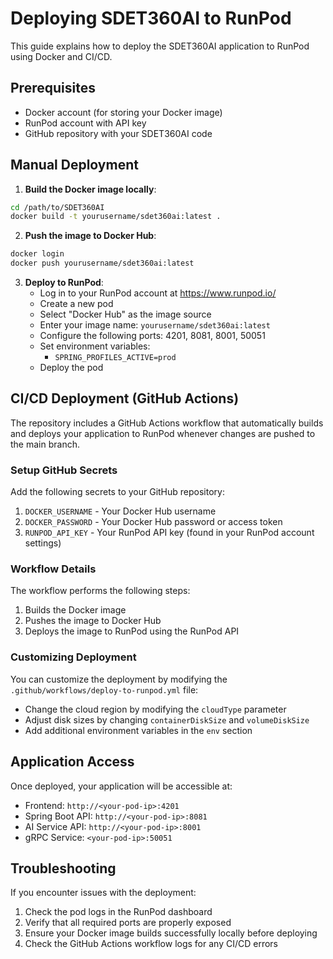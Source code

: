# Deploying SDET360AI to RunPod

This guide explains how to deploy the SDET360AI application to RunPod using Docker and CI/CD.

## Prerequisites

- Docker account (for storing your Docker image)
- RunPod account with API key
- GitHub repository with your SDET360AI code

## Manual Deployment

1. **Build the Docker image locally**:

```bash
cd /path/to/SDET360AI
docker build -t yourusername/sdet360ai:latest .
```

2. **Push the image to Docker Hub**:

```bash
docker login
docker push yourusername/sdet360ai:latest
```

3. **Deploy to RunPod**:
   - Log in to your RunPod account at https://www.runpod.io/
   - Create a new pod
   - Select "Docker Hub" as the image source
   - Enter your image name: `yourusername/sdet360ai:latest`
   - Configure the following ports: 4201, 8081, 8001, 50051
   - Set environment variables:
     - `SPRING_PROFILES_ACTIVE=prod`
   - Deploy the pod

## CI/CD Deployment (GitHub Actions)

The repository includes a GitHub Actions workflow that automatically builds and deploys your application to RunPod whenever changes are pushed to the main branch.

### Setup GitHub Secrets

Add the following secrets to your GitHub repository:

1. `DOCKER_USERNAME` - Your Docker Hub username
2. `DOCKER_PASSWORD` - Your Docker Hub password or access token
3. `RUNPOD_API_KEY` - Your RunPod API key (found in your RunPod account settings)

### Workflow Details

The workflow performs the following steps:
1. Builds the Docker image
2. Pushes the image to Docker Hub
3. Deploys the image to RunPod using the RunPod API

### Customizing Deployment

You can customize the deployment by modifying the `.github/workflows/deploy-to-runpod.yml` file:

- Change the cloud region by modifying the `cloudType` parameter
- Adjust disk sizes by changing `containerDiskSize` and `volumeDiskSize`
- Add additional environment variables in the `env` section

## Application Access

Once deployed, your application will be accessible at:

- Frontend: `http://<your-pod-ip>:4201`
- Spring Boot API: `http://<your-pod-ip>:8081`
- AI Service API: `http://<your-pod-ip>:8001`
- gRPC Service: `<your-pod-ip>:50051`

## Troubleshooting

If you encounter issues with the deployment:

1. Check the pod logs in the RunPod dashboard
2. Verify that all required ports are properly exposed
3. Ensure your Docker image builds successfully locally before deploying
4. Check the GitHub Actions workflow logs for any CI/CD errors
